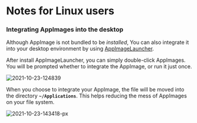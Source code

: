 # Notes for Linux users

### Integrating AppImages into the desktop

Although AppImage is not bundled to be _installed_, You can also integrate it into your desktop environment by using [AppImageLauncher](https://github.com/TheAssassin/AppImageLauncher).

After install AppImageLauncher, you can simply double-click AppImages. You will be prompted whether to integrate the AppImage, or run it just once.

![2021-10-23-124839](https://user-images.githubusercontent.com/52094761/138544041-74dba460-6945-446d-9e14-4296dfd11fa7.png)

When you choose to integrate your AppImage, the file will be moved into the directory **`~/Applications`**. This helps reducing the mess of AppImages on your file system.

![2021-10-23-143418-px](https://user-images.githubusercontent.com/52094761/138544003-bb742ba0-2e41-4eb5-843d-b743dd6c2949.png)
